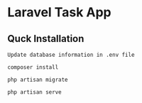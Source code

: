 # Laravel Task App

## Quck Installation


    Update database information in .env file

    composer install

    php artisan migrate

    php artisan serve
